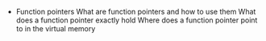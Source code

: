  - Function pointers
What are function pointers and how to use them
What does a function pointer exactly hold
Where does a function pointer point to in the virtual memory
